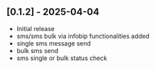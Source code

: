 ## [0.1.2] - 2025-04-04

- Initial release
- sms/sms bulk via infobip functionalities added 
- single sms message send 
- bulk sms send 
- sms single or bulk status check 
